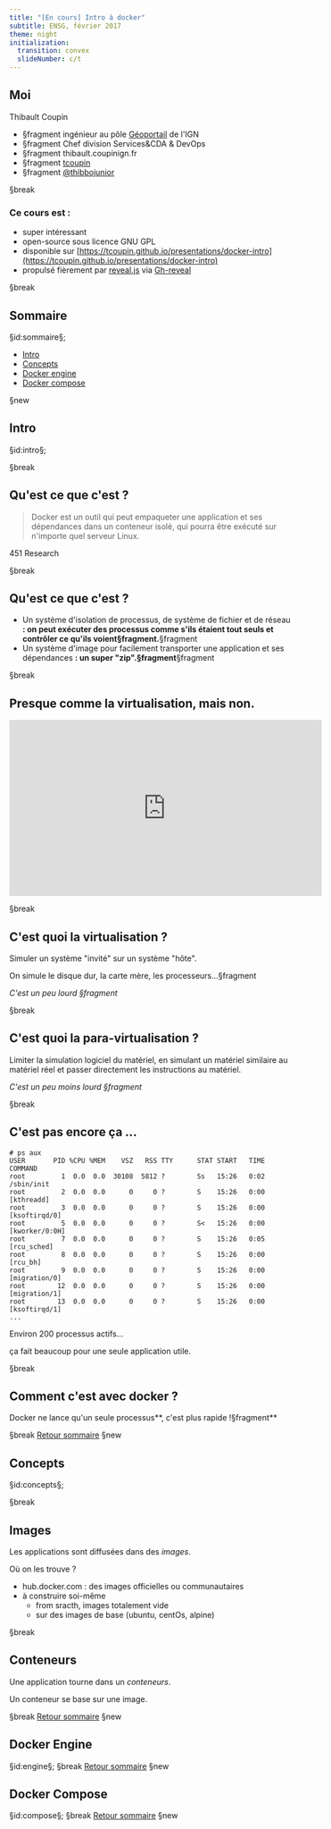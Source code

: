```yaml
---
title: "[En cours] Intro à docker"
subtitle: ENSG, février 2017
theme: night
initialization:
  transition: convex
  slideNumber: c/t
---
```



## Moi

Thibault Coupin

- §fragment<i class="fa fa-briefcase" aria-hidden="true"></i> ingénieur au pôle [Géoportail](https://www.geoportail.gouv.fr) de l'IGN
- §fragment<i class="fa fa-gear" aria-hidden="true"></i> Chef division Services&CDA & DevOps
- §fragment<i class="fa fa-envelope-o" aria-hidden="true"></i> thibault.coupin<i class="fa fa-at" aria-hidden="true"></i>ign.fr
- §fragment<i class="fa fa-github" aria-hidden="true"></i> [tcoupin](https://github.com/tcoupin)
- §fragment<i class="fa fa-twitter" aria-hidden="true"></i> [@thibbojunior](https://twitter.com/thibbojunior)

§break

### Ce cours est :

- super intéressant
- open-source sous licence GNU GPL
- disponible sur [https://tcoupin.github.io/presentations/docker-intro](https://tcoupin.github.io/presentations/docker-intro)
- propulsé fièrement par [reveal.js](https://github.com/hakimel/reveal.js) via [Gh-reveal](https://github.com/tcoupin/gh-reveal)


§break

## Sommaire

§id:sommaire§;

- [Intro](#intro)
- [Concepts](#concepts)
- [Docker engine](#engine)
- [Docker compose](#compose)

§new

<!--  _____       _             -->
<!-- |_   _|     | |            -->
<!--   | |  _ __ | |_ _ __ ___  -->
<!--   | | | '_ \| __| '__/ _ \ -->
<!--  _| |_| | | | |_| | | (_) |-->
<!-- |_____|_| |_|\__|_|  \___/ -->
<!--                            -->
<!--                            -->

## Intro
§id:intro§;

§break

## Qu'est ce que c'est ?

> Docker est un outil qui peut empaqueter une application et ses dépendances dans un conteneur isolé, qui pourra être exécuté sur n'importe quel serveur Linux.

451 Research


§break

## Qu'est ce que c'est ?

- Un système d'isolation de processus, de système de fichier et de réseau **: on peut exécuter des processus comme s'ils étaient tout seuls et contrôler ce qu'ils voient§fragment.**§fragment 
- Un système d'image pour facilement transporter une application et ses dépendances **: un super "zip".§fragment**§fragment

§break

## Presque comme la virtualisation, mais non.

<iframe width="560" height="315" src="https://www.youtube.com/embed/L2nBaOj4qRg" frameborder="0" allowfullscreen></iframe>

§break 

## C'est quoi la virtualisation ?

Simuler un système "invité" sur un système "hôte".


On simule le disque dur, la carte mère, les processeurs...§fragment

*C'est un peu lourd §fragment*

§break

## C'est quoi la para-virtualisation ?

Limiter la simulation logiciel du matériel, en simulant un matériel similaire au matériel réel et passer directement les instructions au matériel.

*C'est un peu moins lourd §fragment*

§break 

## C'est pas encore ça ...

```
# ps aux 
USER       PID %CPU %MEM    VSZ   RSS TTY      STAT START   TIME COMMAND
root         1  0.0  0.0  30108  5812 ?        Ss   15:26   0:02 /sbin/init
root         2  0.0  0.0      0     0 ?        S    15:26   0:00 [kthreadd]
root         3  0.0  0.0      0     0 ?        S    15:26   0:00 [ksoftirqd/0]
root         5  0.0  0.0      0     0 ?        S<   15:26   0:00 [kworker/0:0H]
root         7  0.0  0.0      0     0 ?        S    15:26   0:05 [rcu_sched]
root         8  0.0  0.0      0     0 ?        S    15:26   0:00 [rcu_bh]
root         9  0.0  0.0      0     0 ?        S    15:26   0:00 [migration/0]
root        12  0.0  0.0      0     0 ?        S    15:26   0:00 [migration/1]
root        13  0.0  0.0      0     0 ?        S    15:26   0:00 [ksoftirqd/1]
...
```

Environ 200 processus actifs...

ça fait beaucoup pour une seule application utile.

§break

## Comment c'est avec docker ?

Docker ne lance qu'un seule processus**, c'est plus rapide !§fragment**

§break
[<i class="fa fa-arrow-left" aria-hidden="true"></i> Retour sommaire](#sommaire)
§new

<!--   _____                           _        -->
<!--  / ____|                         | |       -->
<!-- | |     ___  _ __   ___ ___ _ __ | |_ ___  -->
<!-- | |    / _ \| '_ \ / __/ _ \ '_ \| __/ __| -->
<!-- | |___| (_) | | | | (_|  __/ |_) | |_\__ \ -->
<!--  \_____\___/|_| |_|\___\___| .__/ \__|___/ -->
<!--                            | |             -->
<!--                            |_|             -->

## Concepts
§id:concepts§;

§break

## Images

Les applications sont diffusées dans des *images*. 

Où on les trouve ? 

- hub.docker.com : des images officielles ou communautaires 
- à construire soi-même 
  - from sracth, images totalement vide
  - sur des images de base (ubuntu, centOs, alpine)

§break

## Conteneurs 

Une application tourne dans un *conteneurs*.
 
Un conteneur se base sur une image.


§break
[<i class="fa fa-arrow-left" aria-hidden="true"></i> Retour sommaire](#sommaire)
§new

<!--  ______             _             -->
<!-- |  ____|           (_)            -->
<!-- | |__   _ __   __ _ _ _ __   ___  -->
<!-- |  __| | '_ \ / _` | | '_ \ / _ \ -->
<!-- | |____| | | | (_| | | | | |  __/ -->
<!-- |______|_| |_|\__, |_|_| |_|\___| -->
<!--                __/ |              -->
<!--               |___/               -->

## Docker Engine
§id:engine§;
§break
[<i class="fa fa-arrow-left" aria-hidden="true"></i> Retour sommaire](#sommaire)
§new

<!--   _____                                      -->
<!--  / ____|                                     -->
<!-- | |     ___  _ __ ___  _ __   ___  ___  ___  -->
<!-- | |    / _ \| '_ ` _ \| '_ \ / _ \/ __|/ _ \ -->
<!-- | |___| (_) | | | | | | |_) | (_) \__ \  __/ -->
<!--  \_____\___/|_| |_| |_| .__/ \___/|___/\___| -->
<!--                       | |                    -->
<!--                       |_|                    -->

## Docker Compose
§id:compose§;
§break
[<i class="fa fa-arrow-left" aria-hidden="true"></i> Retour sommaire](#sommaire)
§new